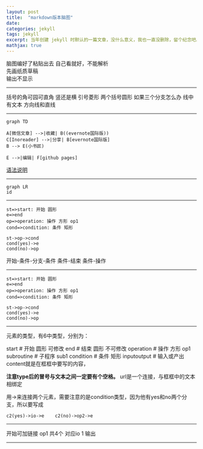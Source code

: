 ```yaml
---
layout: post
title:  "markdown版本脑图"
date:   
categories: jekyll
tags: jekyll
excerpt: 当年创建 jekyll 时默认的一篇文章，没什么意义，我也一直没删除，留个纪念吧。
mathjax: true
---
```


脑图编好了粘贴出去
自己看就好，不能解析  
先画纸质草稿  
输出不显示  

---
括号的角可园可直角
竖还是横
引号菱形
两个括号圆形
如果三个分支怎么办
线中有文本 方向线和直线

---


```mermaid
graph TD

A[微信文章] -->|收藏| B((evernote国际版))
C[Inoreader] -->|分享| B[evernote国际版]
B --> E(小书匠)

E -->|编辑| F[github pages]

```
[语法说明](https://mermaidjs.github.io/flowchart.html)


---
```mermaid
graph LR
id
```
---

```flow
st=>start: 开始 圆形
e=>end
op=>operation: 操作 方形 op1
cond=>condition: 条件 矩形

st->op->cond
cond(yes)->e
cond(no)->op
```
开始-条件-分支-条件
条件-结束
条件-操作

---
```flow
st=>start: 开始 圆形
e=>end
op=>operation: 操作 方形 op1
cond=>condition: 条件 矩形

st->op->cond
cond(yes)->e
cond(no)->op
```
---
元素的类型，有6中类型，分别为：

start # 开始 圆形 可修改
end # 结束 圆形 不可修改
operation # 操作 方形 op1
subroutine # 子程序 sub1
condition # 条件 矩形
inputoutput # 输入或产出
content就是在框框中要写的内容，

**注意type后的冒号与文本之间一定要有个空格。**
url是一个连接，与框框中的文本相绑定

用->来连接两个元素，需要注意的是condition类型，因为他有yes和no两个分支，所以要写成

`c2(yes)->io->e   
c2(no)->op2->e`

---

开始可加链接
op1 共4个  对应io 1
输出

---
